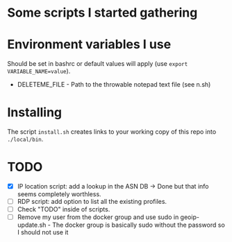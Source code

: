 # Some scripts I started gathering

# Environment variables I use
Should be set in bashrc or default values will apply (use `export VARIABLE_NAME=value`).

* DELETEME_FILE - Path to the throwable notepad text file (see n.sh)

# Installing
The script `install.sh` creates links to your working copy of this repo into `./local/bin`.

# TODO
- [x] IP location script: add a lookup in the ASN DB -> Done but that info seems completely worthless.
- [ ] RDP script: add option to list all the existing profiles.
- [ ] Check "TODO" inside of scripts.
- [ ] Remove my user from the docker group and use sudo in geoip-update.sh - The docker group is basically sudo without the password so I should not use it